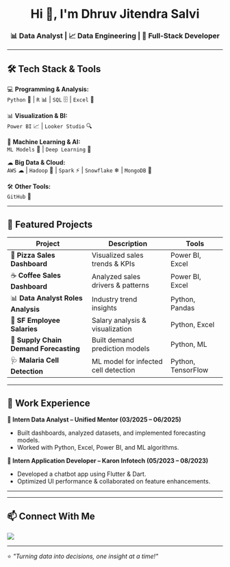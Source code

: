 <h1 align="center">Hi 👋, I'm Dhruv Jitendra Salvi</h1>
<h3 align="center">📊 Data Analyst | 📈 Data Engineering | 🧩 Full-Stack Developer</h3>

---

## 🛠 Tech Stack & Tools  
💻 **Programming & Analysis:**  
`Python` 🐍 | `R` 📊 | `SQL` 🗄 | `Excel` 📑  

📊 **Visualization & BI:**  
`Power BI` 📈 | `Looker Studio` 🔍  

🤖 **Machine Learning & AI:**  
`ML Models` 🤖 | `Deep Learning` 🧠 

☁ **Big Data & Cloud:**  
`AWS` ☁ | `Hadoop` 🐘 | `Spark` ⚡ | `Snowflake` ❄ | `MongoDB` 🍃  

🛠 **Other Tools:**  
`GitHub` 🐙  

---

## 📂 Featured Projects  
| Project | Description | Tools |
|---------|-------------|-------|
| 🍕 **Pizza Sales Dashboard** | Visualized sales trends & KPIs | Power BI, Excel |
| ☕ **Coffee Sales Dashboard** | Analyzed sales drivers & patterns | Power BI, Excel |
| 📊 **Data Analyst Roles Analysis** | Industry trend insights | Python, Pandas |
| 💼 **SF Employee Salaries** | Salary analysis & visualization | Python, Excel |
| 🚚 **Supply Chain Demand Forecasting** | Built demand prediction models | Python, ML |
| 🩺 **Malaria Cell Detection** | ML model for infected cell detection | Python, TensorFlow |

---

## 💼 Work Experience  
**📍 Intern Data Analyst – Unified Mentor (03/2025 – 06/2025)**  
- Built dashboards, analyzed datasets, and implemented forecasting models.  
- Worked with Python, Excel, Power BI, and ML algorithms.  

**📍 Intern Application Developer – Karon Infotech (05/2023 – 08/2023)**  
- Developed a chatbot app using Flutter & Dart.  
- Optimized UI performance & collaborated on feature enhancements.  

---
<!--
## 📊 GitHub Stats  
<p align="center">
  <img src="https://github-readme-stats.vercel.app/api?username=DhruvSalvi&show_icons=true&theme=radical" alt="GitHub Stats" height="180" />
  <img src="https://github-readme-stats.vercel.app/api/top-langs/?username=DhruvSalvi&layout=compact&theme=radical" alt="Top Languages" height="180" />
</p>

<p align="center">
  <img src="https://github-readme-streak-stats.herokuapp.com/?user=DhruvSalvi&theme=radical" alt="GitHub Streak" height="180" />
</p>
-->
---

## 📫 Connect With Me  
<p align="left">
<!--
<a href="https://github.com/DhruvSalvi" target="_blank"><img src="https://img.shields.io/badge/GitHub-%2324292e.svg?&style=for-the-badge&logo=github&logoColor=white" /></a>
-->
<a href="www.linkedin.com/in/dhruv-salvi-06a2831a2" target="_blank"><img src="https://img.shields.io/badge/LinkedIn-%230077B5.svg?&style=for-the-badge&logo=linkedin&logoColor=white" /></a>
</p>

---

⭐️ _"Turning data into decisions, one insight at a time!"_
